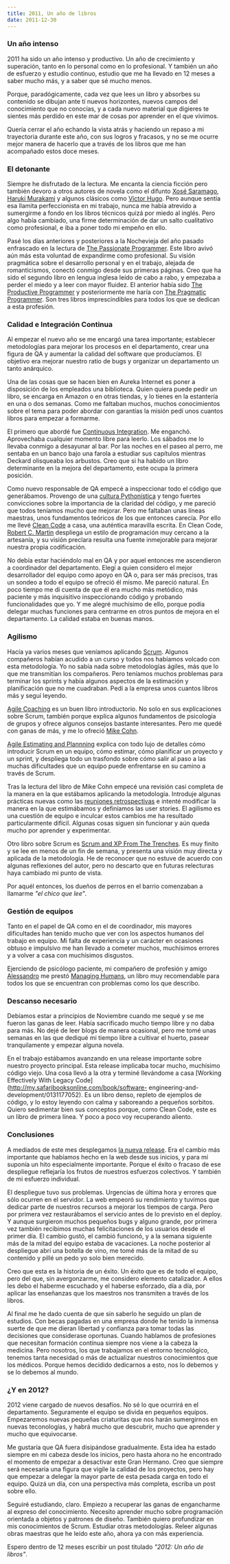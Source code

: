 ```yaml
---
title: 2011, Un año de libros
date: 2011-12-30
---
```



### Un año intenso

2011 ha sido un año intenso y productivo. Un año de crecimiento y superación,
tanto en lo personal como en lo profesional. Y también un año de esfuerzo y
estudio continuo, estudio que me ha llevado en 12 meses a saber mucho más, y a
saber que sé mucho menos.

Porque, paradógicamente, cada vez que lees un libro y absorbes su contenido se
dibujan ante tí nuevos horizontes, nuevos campos del conocimiento que no
conocías, y a cada nuevo material que digieres te sientes más perdido en este
mar de cosas por aprender en el que vivimos.

Quería cerrar el año echando la vista atrás y haciendo un repaso a mi
trayectoria durante este año, con sus logros y fracasos, y no se me ocurre
mejor manera de hacerlo que a través de los libros que me han acompañado estos
doce meses.

### El detonante

Siempre he disfrutado de la lectura. Me encanta la ciencia ficción pero
también devoro a otros autores de novela como el difunto
[Xosé Saramago](http://es.wikipedia.org/wiki/Jos%C3%A9_Saramago),
[Haruki Murakami](http://es.wikipedia.org/wiki/Haruki_Murakami) y algunos clásicos
como [Víctor Hugo](http://es.wikipedia.org/wiki/Victor_Hugo). Pero aunque
sentía esa llamita perfeccionista en mi trabajo, nunca me había atrevido a
sumergirme a fondo en los libros técnicos quizá por miedo al inglés. Pero algo
había cambiado, una firme determinación de dar un salto cualitativo como
profesional, e iba a poner todo mi empeño en ello.

Pasé los días anteriores y posteriores a la Nochevieja del año pasado
enfrascado en la lectura de
[The Passionate Programmer](http://pragprog.com/book/cfcar2/the-passionate-programmer). Este
libro avivó aún más esta voluntad de expandirme como profesional. Su visión
pragmática sobre el desarrollo personal y en el trabajo, alejada de
romanticismos, conectó conmigo desde sus primeras páginas. Creo que ha sido el
segundo libro en lengua inglesa leído de cabo a rabo, y empezaba a perder el
miedo y a leer con mayor fluidez. El anterior había sido
[The Productive Programmer](http://shop.oreilly.com/product/9780596519544.do) y posteriormente
me haría con
[The Pragmatic Programmer](http://pragprog.com/book/tpp/the-pragmatic-programmer).
Son tres libros imprescindibles para todos los que se
dedican a esta profesión.

### Calidad e Integración Continua

Al empezar el nuevo año se me encargó una tarea importante; establecer
metodologías para mejorar los procesos en el departamento, crear una figura de
QA y aumentar la calidad del software que producíamos. El objetivo era mejorar
nuestro ratio de bugs y organizar un departamento un tanto anárquico.

Una de las cosas que se hacen bien en Aureka Internet es poner a disposición
de los empleados una biblioteca. Quien quiera puede pedir un libro, se encarga
en Amazon o en otras tiendas, y lo tienes en la estantería en una o dos
semanas. Como me faltaban muchos, muchos conocimientos sobre el tema para
poder abordar con garantías la misión pedí unos cuantos libros para empezar a
formarme.

El primero que abordé fue
[Continuous Integration](http://www.amazon.com/Continuous-Integration-Improving-Software-Reducing/dp/0321336380).
Me enganchó. Aprovechaba cualquier momento libre para leerlo. Los sábados me lo
llevaba conmigo a desayunar al bar. Por las noches en el paseo al perro, me
sentaba en un banco bajo una farola a estudiar sus capítulos mientras Deckard
olisqueaba los arbustos. Creo que si ha habido un libro determinante en la
mejora del departamento, este ocupa la primera posición.

Como nuevo responsable de QA empecé a inspeccionar todo el código que
generábamos. Provengo de una
[cultura Pythonística](http://www.python.org/dev/peps/pep-0020/) y tengo fuertes
convicciones sobre la importancia de la claridad del código, y me pareció que
todos teníamos mucho que mejorar. Pero me faltaban unas líneas maestras, unos
fundamentos teóricos de los que entonces carecía. Por ello me llevé
[Clean Code](http://www.amazon.es/Clean-Code-Handbook-Software-Craftsmanship/dp/0132350882)
a casa, una auténtica maravilla escrita. En Clean Code,
[Robert C. Martin](http://cleancoder.posterous.com/) despliega un estilo
de programación muy cercano a la artesanía, y su visión preclara resulta una
fuente inmejorable para mejorar nuestra propia codificación.

No debía estar haciéndolo mal en QA y por aquel entonces me ascendieron a
coordinador del departamento. Elegí a quien considero el mejor desarrollador
del equipo como apoyo en QA o, para ser más precisos, tras un sondeo a todo el
equipo se ofreció él mismo. Me pareció natural. En poco tiempo me di cuenta de
que él era mucho más metódico, más paciente y más inquisitivo inspeccionando
código y probando funcionalidades que yo. Y me alegré muchísimo de ello,
porque podía delegar muchas funciones para centrarme en otros puntos de mejora
en el departamento. La calidad estaba en buenas manos.

### Agilismo

Hacía ya varios meses que veníamos aplicando
[Scrum](http://es.wikipedia.org/wiki/Scrum). Algunos compañeros habían acudido
a un curso y todos nos habíamos volcado con esta metodología. Yo no sabía nada
sobre metodologías ágiles, más que lo que me transmitían los compañeros. Pero
teníamos muchos problemas para terminar los sprints y había algunos aspectos
de la estimación y planificación que no me cuadraban. Pedí a la empresa unos
cuantos libros más y seguí leyendo.

[Agile Coaching](http://www.amazon.com/Agile-Coaching-Rachel-Davies/dp/1934356433)
es un buen libro introductorio. No solo en sus
explicaciones sobre Scrum, también porque explica algunos fundamentos de
psicología de grupos y ofrece algunos consejos bastante interesantes. Pero me
quedé con ganas de más, y me lo ofreció
[Mike Cohn](http://en.wikipedia.org/wiki/Mike_Cohn).

[Agile Estimating and Plannning](http://www.amazon.com/Agile-Estimating-Planning-Mike-Cohn/dp/0131479415)
explica con todo lujo de detalles cómo introducir Scrum en un equipo, cómo estimar, cómo planificar un proyecto y un
sprint, y despliega todo un trasfondo sobre cómo salir al paso a las muchas
dificultades que un equipo puede enfrentarse en su camino a través de Scrum.

Tras la lectura del libro de Mike Cohn empecé una revisión casi completa de la
manera en la que estábamos aplicando la metodología. Introduje algunas
prácticas nuevas como las 
[reuniones retrospectivas](http://www.agilegamedevelopment.com/2008/06/when-we-talk-about-agile-we-use-phrase.html) e intenté modificar la manera en la que
estimábamos y definíamos las user stories. El agilismo es una cuestión de
equipo e inculcar estos cambios me ha resultado particularmente difícil.
Algunas cosas siguen sin funcionar y aún queda mucho por aprender y
experimentar.

Otro libro sobre Scrum es
[Scrum and XP From The Trenches](http://www.infoq.com/minibooks/scrum-xp-from-the-trenches). Es muy
finito y se lee en menos de un fin de semana, y presenta una visión muy
directa y aplicada de la metodología. He de reconocer que no estuve de acuerdo
con algunas reflexiones del autor, pero no descarto que en futuras relecturas
haya cambiado mi punto de vista.

Por aquél entonces, los dueños de perros en el barrio comenzaban a llamarme
_"el chico que lee"_.

### Gestión de equipos

Tanto en el papel de QA como en el de coordinador, mis mayores dificultades
han tenido mucho que ver con los aspectos humanos del trabajo en equipo. Mi
falta de experiencia y un carácter en ocasiones obtuso e impulsivo me han
llevado a cometer muchos, muchísimos errores y a volver a casa con muchísimos
disgustos.

Ejerciendo de psicólogo paciente, mi compañero de profesión y amigo
[Alessandro](http://almadeweb.es/) me prestó
[Managing Humans](http://www.amazon.com/Managing-Humans-Humorous-Software-Engineering/dp/159059844X), un libro muy recomendable para todos los que se encuentran con problemas como los que describo.

### Descanso necesario

Debíamos estar a principios de Noviembre cuando me sequé y se me fueron las
ganas de leer. Había sacrificado mucho tiempo libre y no daba para más. No
dejé de leer blogs de manera ocasional, pero me tomé unas semanas en las que
dediqué mi tiempo libre a cultivar el huerto, pasear tranquilamente y empezar
alguna novela.

En el trabajo estábamos avanzando en una release importante sobre nuestro
proyecto principal. Esta release implicaba tocar mucho, muchísimo código
viejo. Una cosa llevó a la otra y terminé llevándome a casa [Working
Effectively With Legacy Code](http://my.safaribooksonline.com/book/software-
engineering-and-development/0131177052). Es un libro denso, repleto de
ejemplos de código, y lo estoy leyendo con calma y saboreando a pequeños
sorbitos. Quiero sedimentar bien sus conceptos porque, como Clean Code, este
es un libro de primera línea. Y poco a poco voy recuperando aliento.

### Conclusiones

A mediados de este mes desplegamos
[la nueva release](http://www.educapoker.com). Era el cambio más importante que habíamos
hecho en la web desde sus inicios, y para mí suponía un hito especialmente
importante. Porque el éxito o fracaso de ese despliegue reflejaría los frutos
de nuestros esfuerzos colectivos. Y también de mi esfuerzo individual.

El despliegue tuvo sus problemas. Urgencias de última hora y errores que sólo
ocurren en el servidor. La web empeoró su rendimiento y tuvimos que dedicar
parte de nuestros recursos a mejorar los tiempos de carga. Pero por primera
vez restaurábamos el servicio antes de lo previsto en el deploy. Y aunque
surgieron muchos pequeños bugs y alguno grande, por primera vez también
recibimos muchas felicitaciones de los usuarios desde el primer día. El cambio
gustó, el cambió funcionó, y a la semana siguiente más de la mitad del equipo
estaba de vacaciones. La noche posterior al despliegue abrí una botella de
vino, me tomé más de la mitad de su contenido y pillé un pedo yo solo bien
merecido.

Creo que esta es la historia de un éxito. Un éxito que es de todo el equipo,
pero del que, sin avergonzarme, me considero elemento catalizador. A ellos les
debo el haberme escuchado y el haberse esforzado, día a día, por aplicar las
enseñanzas que los maestros nos transmiten a través de los libros.

Al final me he dado cuenta de que sin saberlo he seguido un plan de estudios.
Con becas pagadas en una empresa donde he tenido la inmensa suerte de que me
dieran libertad y confianza para tomar todas las decisiones que considerase
oportunas. Cuando hablamos de profesiones que necesitan formación contínua
siempre nos viene a la cabeza la medicina. Pero nosotros, los que trabajamos
en el entorno tecnológico, tenemos tanta necesidad o más de actualizar
nuestros conocimientos que los médicos. Porque hemos decidido dedicarnos a
esto, nos lo debemos y se lo debemos al mundo.

### ¿Y en 2012?

2012 viene cargado de nuevos desafíos. No sé lo que ocurrirá en el
departamento. Seguramente el equipo se divida en pequeños equipos. Empezaremos
nuevas pequeñas criaturitas que nos harán sumergirnos en nuevas teconologías,
y habrá mucho que descubrir, mucho que aprender y mucho que equivocarse.

Me gustaría que QA fuera disipándose gradualmente. Esta idea ha estado siempre
en mi cabeza desde los inicios, pero hasta ahora no he encontrado el momento
de empezar a desactivar este Gran Hermano. Creo que siempre será necesaria una
figura que vigile la calidad de los proyectos, pero hay que empezar a delegar
la mayor parte de esta pesada carga en todo el equipo. Quizá un día, con una
perspectiva más completa, escriba un post sobre ello.

Seguiré estudiando, claro. Empiezo a recuperar las ganas de engancharme al
expreso del conocimiento. Necesito aprender mucho sobre programación orientada
a objetos y patrones de diseño. También quiero profundizar en mis
conocimientos de Scrum. Estudiar otras metodologías. Releer algunas obras
maestras que he leído este año, ahora ya con más experiencia.

Espero dentro de 12 meses escribir un post titulado _"2012: Un año de
libros"_.

